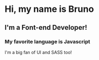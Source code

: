 # Hi, my name is Bruno
## I'm a Font-end Developer!
### My favorite language is Javascript

I'm a big fan of UI and SASS too!


<!---
BrunoARM/BrunoARM is a ✨ special ✨ repository because its `README.md` (this file) appears on your GitHub profile.
You can click the Preview link to take a look at your changes.
--->
